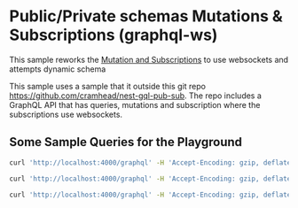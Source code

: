 # Public/Private schemas Mutations & Subscriptions (graphql-ws)

This sample reworks the [Mutation and Subscriptions](https://the-guild.dev/graphql/stitching/handbook/foundation/mutations-and-subscriptions) to use websockets and attempts dynamic schema


This sample uses a sample that it outside this git repo https://github.com/cramhead/nest-gql-pub-sub. The repo includes a GraphQL API that has queries, mutations and subscription where the subscriptions use websockets.

## Some Sample Queries for the Playground

```bash
curl 'http://localhost:4000/graphql' -H 'Accept-Encoding: gzip, deflate, br' -H 'Content-Type: application/json' -H 'Accept: application/json' -H 'Connection: keep-alive' -H 'Origin: altair://-' --data-binary '{"query":"query Author {\n  author(id: 1){\n    firstName\n    lastName\n    id\n  }\n  \n}","variables":{}}' --compressed
```

```bash
curl 'http://localhost:4000/graphql' -H 'Accept-Encoding: gzip, deflate, br' -H 'Content-Type: application/json' -H 'Accept: application/json' -H 'Connection: keep-alive' -H 'Origin: altair://-' --data-binary '{"query":"mutation AddPost { \n    addPost(authorId: 1, title: \"Some new post\"){\n      id\n      title\n      author{\n        id\n        firstName\n        lastName\n      }\n    }\n}","variables":{}}' --compressed
```

```bash
curl 'http://localhost:4000/graphql' -H 'Accept-Encoding: gzip, deflate, br' -H 'Content-Type: application/json' -H 'Accept: application/json' -H 'Connection: keep-alive' -H 'Origin: altair://-' --data-binary '{"query":"subscription PostAdded{\n  postAdded{\n    id\n    title\n    author{\n      id\n      firstName\n      lastName\n    }\n  }\n}","variables":{}}' --compressed

```